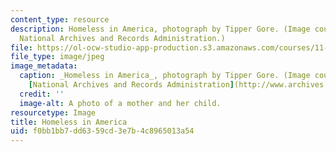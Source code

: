 ```yaml
---
content_type: resource
description: Homeless in America, photograph by Tipper Gore. (Image courtesy of the
  National Archives and Records Administration.)
file: https://ol-ocw-studio-app-production.s3.amazonaws.com/courses/11-421-housing-and-human-services-spring-2005/f0bb1bb7dd6359cd3e7b4c8965013a54_11-421s05.jpg
file_type: image/jpeg
image_metadata:
  caption: _Homeless in America_, photograph by Tipper Gore. (Image courtesy of the
    [National Archives and Records Administration](http://www.archives.gov/).)
  credit: ''
  image-alt: A photo of a mother and her child.
resourcetype: Image
title: Homeless in America
uid: f0bb1bb7-dd63-59cd-3e7b-4c8965013a54
---
```

